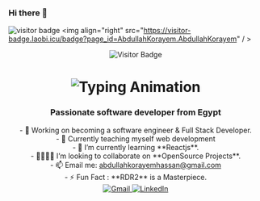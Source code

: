 ### Hi there 👋

![visitor badge](https://visitor-badge.glitch.me/badge?page_id=jwenjian.visitor-badge&left_text=MyPageVisitors)
<img align="right" src="https://visitor-badge.Iaobi.icu/badge?page_id=AbdullahKorayem.AbdullahKorayem" / >

  <div align="center">
        <img src="https://visitor-badge.laobi.icu/badge?page_id=AbdullahKorayem.AbdullahKorayem" alt="Visitor Badge" />
    </div>
    <h1 align="center">
        <img src="https://readme-typing-svg.herokuapp.com/?font=SFProDisplay&size=30&center=true&vCenter&width=500&height=70&duration=4000&lines=Hi+there!+👋🏼;+I'm+Abdullah+Korayem" alt="Typing Animation" />
    </h1>
    <h3 align="center">Passionate software developer from Egypt</h3>
    <div align="center">
        - 🔭 Working on becoming a software engineer & Full Stack Developer.<br>
        - 🌱 Currently teaching myself web development<br>
        - 🚀 I’m currently learning **Reactjs**.<br>
        - 🫱🏼‍🫲🏼 I’m looking to collaborate on **OpenSource Projects**.<br>
        - 📫 Email me: <a href="mailto:abdullahkorayemhassan@gmail.com">abdullahkorayemhassan@gmail.com</a><br>
        - ⚡ Fun Fact : **RDR2** is a Masterpiece.<br>
    </div>
    <div align="center">
        <a href="mailto:abdullahkorayemhassan@gmail.com">
            <img src="https://img.shields.io/badge/Gmail-333333?style=for-the-badge&logo=gmail&logoColor=red" alt="Gmail" target="_blank" />
        </a>
        <a href="https://www.linkedin.com/in/abdullah-korayem-hassan-51396016a" target="_blank" >
            <img src="https://img.shields.io/badge/LinkedIn-0077B5?style=for-the-badge&logo=linkedin&logoColor=white" alt="LinkedIn" />
        </a>
  </div>
  
<!--
**AbdullahKorayem/AbdullahKorayem** is a ✨ _special_ ✨ repository because its `README.md` (this file) appears on your GitHub profile.

Here are some ideas to get you started:

- 🔭 I’m currently working on ...
- 🌱 I’m currently learning ...
- 👯 I’m looking to collaborate on ...
- 🤔 I’m looking for help with ...
- 💬 Ask me about ...
- 📫 How to reach me: ...
- 😄 Pronouns: ...
- ⚡ Fun fact: ...
-->
